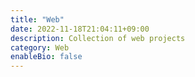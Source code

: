 ```yaml
---
title: "Web"
date: 2022-11-18T21:04:11+09:00
description: Collection of web projects
category: Web
enableBio: false
---
```

